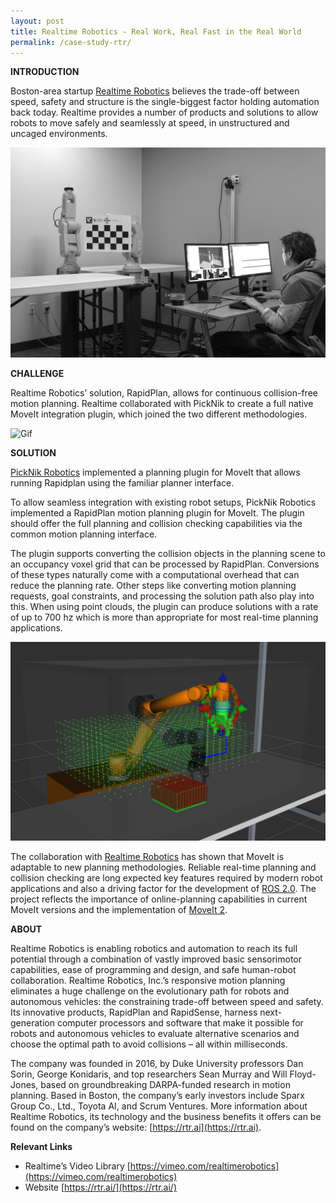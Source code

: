 ```yaml
---
layout: post
title: Realtime Robotics - Real Work, Real Fast in the Real World
permalink: /case-study-rtr/
---
```


**INTRODUCTION**

Boston-area startup [Realtime Robotics](https://rtr.ai) believes the trade-off between speed, safety and structure is the single-biggest factor holding automation back today. Realtime provides a number of products and solutions to allow robots to move safely and seamlessly at speed, in unstructured and uncaged environments.

![Image](/assets/images/case_studies/real_time_robotics/blog_image.jpg)

**CHALLENGE**

Realtime Robotics’ solution, RapidPlan, allows for continuous collision-free motion planning. Realtime collaborated with PickNik to create a full native MoveIt integration plugin, which joined the two different methodologies.

![Gif](/assets/images/case_studies/real_time_robotics/image1.gif)

**SOLUTION**

[PickNik Robotics](https://picknik.ai) implemented a planning plugin for MoveIt that allows running Rapidplan using the familiar planner interface.

To allow seamless integration with existing robot setups, PickNik Robotics implemented a RapidPlan motion planning plugin for MoveIt. The plugin should offer the full planning and collision checking capabilities via the common motion planning interface. 

The plugin supports converting the collision objects in the planning scene to an occupancy voxel grid that can be processed by RapidPlan. Conversions of these types naturally come with a computational overhead that can reduce the planning rate. Other steps like converting motion planning requests, goal constraints, and processing the solution path also play into this. When using point clouds, the plugin can produce solutions with a rate of up to 700 hz which is more than appropriate for most real-time planning applications.

![Image2](/assets/images/case_studies/real_time_robotics/image2.png)

The collaboration with [Realtime Robotics](https://rtr.ai) has shown that MoveIt is adaptable to new planning methodologies. Reliable real-time planning and collision checking are long expected key features required by modern robot applications and also a driving factor for the development of [ROS 2.0](https://index.ros.org/doc/ros2/). The project reflects the importance of online-planning capabilities in current MoveIt versions and the implementation of [MoveIt 2](https://moveit.ros.org/moveit!/ros/2019/03/01/announcing-the-moveit-2-port.html).

**ABOUT**

Realtime Robotics is enabling robotics and automation to reach its full potential through a combination of vastly improved basic sensorimotor capabilities, ease of programming and design, and safe human-robot collaboration. Realtime Robotics, Inc.’s responsive motion planning eliminates a huge challenge on the evolutionary path for robots and autonomous vehicles: the constraining trade-off between speed and safety. Its innovative products, RapidPlan and RapidSense, harness next-generation computer processors and software that make it possible for robots and autonomous vehicles to evaluate alternative scenarios and choose the optimal path to avoid collisions – all within milliseconds.  
 
The company was founded in 2016, by Duke University professors Dan Sorin, George Konidaris, and top researchers Sean Murray and Will Floyd-Jones, based on groundbreaking DARPA-funded research in motion planning. Based in Boston, the company’s early investors include Sparx Group Co., Ltd., Toyota AI, and Scrum Ventures. More information about Realtime Robotics, its technology and the business benefits it offers can be found on the company’s website: [https://rtr.ai](https://rtr.ai).

**Relevant Links**

* Realtime’s Video Library [https://vimeo.com/realtimerobotics](https://vimeo.com/realtimerobotics)
* Website [https://rtr.ai/](https://rtr.ai/) 
